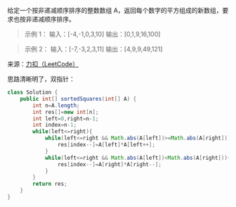 给定一个按非递减顺序排序的整数数组 A，返回每个数字的平方组成的新数组，要求也按非递减顺序排序。

>示例 1：
输入：[-4,-1,0,3,10]
输出：[0,1,9,16,100]

>示例 2：
输入：[-7,-3,2,3,11]
输出：[4,9,9,49,121]

来源：[力扣（LeetCode）](https://leetcode-cn.com/problems/squares-of-a-sorted-array)

思路清晰明了，双指针：

```java
class Solution {
    public int[] sortedSquares(int[] A) {
        int n=A.length;
        int res[]=new int[n];
        int left=0,right=n-1;
        int index=n-1;
        while(left<=right){
            while(left<=right && Math.abs(A[left])>=Math.abs(A[right])){
                res[index--]=A[left]*A[left++];
            }
            while(left<=right && Math.abs(A[left])<Math.abs(A[right])){
                res[index--]=A[right]*A[right--];
            }           
        }
        return res;
    }
}
```
